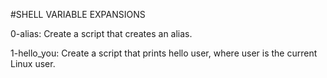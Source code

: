 #SHELL VARIABLE EXPANSIONS

0-alias: Create a script that creates an alias.

1-hello_you: Create a script that prints hello user, where user is the current Linux user.
